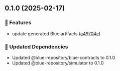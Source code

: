 ## 0.1.0 (2025-02-17)

### 🚀 Features

- update generated Blue artifacts ([a49704c](https://github.com/bluecontract/blue-repository-js/commit/a49704c))

### 🧱 Updated Dependencies

- Updated @blue-repository/blue-contracts to 0.1.0
- Updated @blue-repository/simulator to 0.1.0